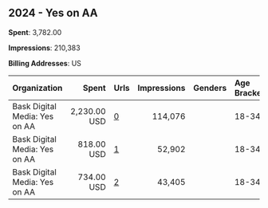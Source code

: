 ## 2024 - Yes on AA 
**Spent**: 3,782.00

**Impressions**: 210,383

**Billing Addresses**: US

|Organization|Spent|Urls|Impressions|Genders|Age Brackets|Country Codes|
|:---|---:|:---|---:|:---|:---|:---|
|Bask Digital Media: Yes on AA|2,230.00 USD|[0](https://www.snap.com/political-ads/asset/febfb9ce9d8b2a7bff21bb39fd9f1548e1d84c3947a39db969412fe7f9d239b0?mediaType=mp4)|114,076||18-34|united states|
|Bask Digital Media: Yes on AA|818.00 USD|[1](https://www.snap.com/political-ads/asset/44d46097086322cc109a48ccc982483dae0bb3ca2cb4b4e599793c46d1b58632?mediaType=mp4)|52,902||18-34|united states|
|Bask Digital Media: Yes on AA|734.00 USD|[2](https://www.snap.com/political-ads/asset/34cb564df35865be6e487b5efdc1aff0cfbbcb584019eccf9dd9f7eff24dc322?mediaType=mp4)|43,405||18-34|united states|
